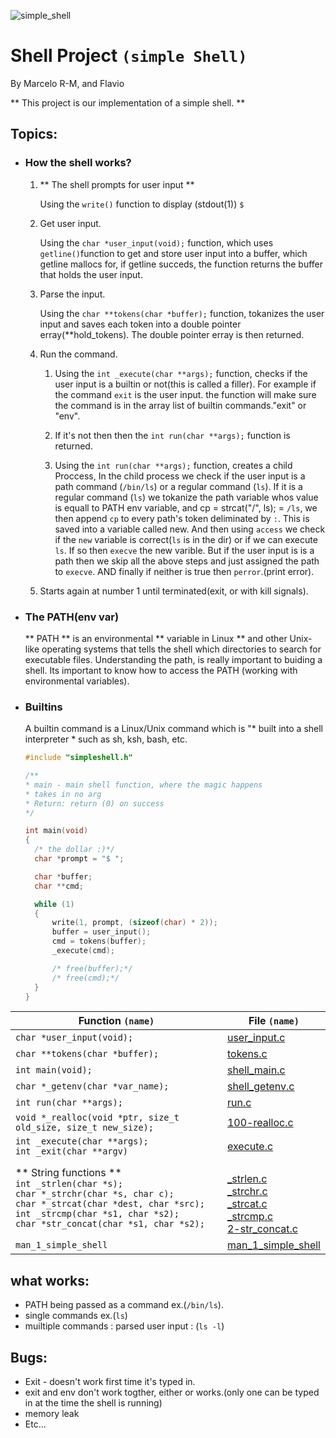 ![simple_shell](https://i.imgur.com/1qxIw3q.png)

# Shell Project `(simple Shell)`

By Marcelo R-M, and Flavio

** This project is our implementation of a simple shell. **

## Topics:

- ### How the shell works?

  1. ** The shell prompts for user input **

     Using the `write()` function to display (stdout(1)) `$ `

  2. Get user input.

     Using the `char *user_input(void);` function, which uses `getline()`function to get and store user input into a buffer, which getline mallocs for, if getline succeds, the function returns the buffer that holds the user input. 

  3. Parse the input.

     Using the `char **tokens(char *buffer);` function, tokanizes the user input and saves each token into a double pointer erray(**hold_tokens). The double pointer erray is then returned.

  4. Run the command.

     1. Using the `int _execute(char **args);` function, checks if the user input is a builtin or not(this is called a filler). For example if the command `exit` is the user input. the function will make sure the command is in the array list of builtin commands."exit" or "env".

     2. If it's not then then the `int run(char **args);` function is returned.

     3. Using the `int run(char **args);` function, creates a child Proccess, In the child process we check if the user input is a path command (`/bin/ls`) or a regular command (`ls`). If it is a regular command (`ls`) we tokanize the path variable whos value is equall to PATH env variable, and cp = strcat("/", ls); = `/ls`, we then append `cp` to every path's token deliminated by `:`. This is saved into a variable called new. And then using `access` we check if the `new` variable is correct(`ls` is in the dir) or if we can execute `ls`. If so then `execve` the new varible. But if the user input is is a path then we skip all the above steps and just assigned the path to `execve`. AND finally if neither is true then `perror`.(print error).

  5. Starts again at number 1 until terminated(exit, or with kill signals).

- ### The PATH(env var)

  ** PATH ** is an environmental ** variable in Linux ** and other Unix-like operating systems that tells the shell which directories to search for executable files. Understanding the path, is really important to buiding a shell. Its important to know how to access the PATH (working with environmental variables). 

  

- ### Builtins

  A builtin command is a Linux/Unix command which is "* built into a shell interpreter * such as sh, ksh, bash, etc.

  

  ```c
  #include "simpleshell.h"
  
  /**
  * main - main shell function, where the magic happens
  * takes in no arg
  * Return: return (0) on success
  */
  
  int main(void)
  {
  	/* the dollar :)*/
  	char *prompt = "$ ";
  
  	char *buffer;
  	char **cmd;
  
  	while (1)
  	{
  		write(1, prompt, (sizeof(char) * 2));
  		buffer = user_input();
  		cmd = tokens(buffer);
  		_execute(cmd);
  
  		/* free(buffer);*/
  		/* free(cmd);*/
  	}
  }
  ```

  

  

| Function `(name)`                                            | File `(name)`                                                |
| ------------------------------------------------------------ | ------------------------------------------------------------ |
| `char *user_input(void);`                                    | [user_input.c](https://github.com/fvesp18/simple_shell/blob/master/user_input.c) |
| `char **tokens(char *buffer);`                               | [tokens.c](https://github.com/fvesp18/simple_shell/blob/master/tokens.c) |
| `int main(void);`                                            | [shell_main.c](https://github.com/fvesp18/simple_shell/blob/master/shell_main.c) |
| `char *_getenv(char *var_name);`                             | [shell_getenv.c](https://github.com/fvesp18/simple_shell/blob/master/shell_getenv.c) |
| `int run(char **args);`                                      | [run.c](https://github.com/fvesp18/simple_shell/blob/master/run.c) |
| `void *_realloc(void *ptr, size_t old_size, size_t new_size);` | [100-realloc.c](https://github.com/fvesp18/simple_shell/blob/master/100-realloc.c) |
| `int _execute(char **args);`<br />`int _exit(char **argv)`   | [execute.c](https://github.com/fvesp18/simple_shell/blob/master/execute.c) |
| ** String functions **<br />`int _strlen(char *s);`<br />`char *_strchr(char *s, char c);`<br />`char *_strcat(char *dest, char *src);`<br />`int _strcmp(char *s1, char *s2);`<br />`char *str_concat(char *s1, char *s2);` | <br />[_strlen.c](https://github.com/fvesp18/simple_shell/blob/master/_strlen.c)<br />[_strchr.c](https://github.com/fvesp18/simple_shell/blob/master/_strchr.c)<br />[_strcat.c](https://github.com/fvesp18/simple_shell/blob/master/_strcat.c)<br />[_strcmp.c](https://github.com/fvesp18/simple_shell/blob/master/3-strcmp.c)<br />[2-str_concat.c](https://github.com/fvesp18/simple_shell/blob/master/2-str_concat.c) |
| `man_1_simple_shell`                                         | [man_1_simple_shell](https://github.com/fvesp18/simple_shell/blob/master/man_1_simple_shell) |



## what works:

- PATH being passed as a command ex.(`/bin/ls`).
- single commands ex.(`ls`)
- muiltiple commands : parsed user input : (`ls -l`)

## Bugs:

- Exit - doesn't work first time it's typed in.
- exit and env don't work togther, either or works.(only one can be typed in at the time the shell is running)
- memory leak
- Etc...
